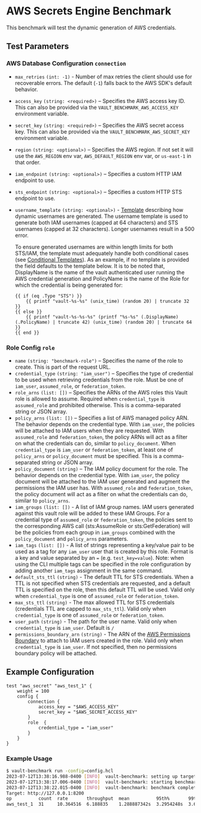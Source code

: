 # AWS Secrets Engine Benchmark

This benchmark will test the dynamic generation of AWS credentials.

## Test Parameters

### AWS Database Configuration `connection`

- `max_retries` `(int: -1)` - Number of max retries the client should use for
  recoverable errors. The default (`-1`) falls back to the AWS SDK's default
  behavior.
- `access_key` `(string: <required>)` – Specifies the AWS access key ID.  This can also be provided via the `VAULT_BENCHMARK_AWS_ACCESS_KEY` environment variable.
- `secret_key` `(string: <required>)` – Specifies the AWS secret access key.  This can also be provided via the `VAULT_BENCHMARK_AWS_SECRET_KEY` environment variable.
- `region` `(string: <optional>)` – Specifies the AWS region. If not set it
  will use the `AWS_REGION` env var, `AWS_DEFAULT_REGION` env var, or
  `us-east-1` in that order.
- `iam_endpoint` `(string: <optional>)` – Specifies a custom HTTP IAM endpoint to use.
- `sts_endpoint` `(string: <optional>)` – Specifies a custom HTTP STS endpoint to use.
- `username_template` `(string: <optional>)` - [Template](/vault/docs/concepts/username-templating) describing how
  dynamic usernames are generated. The username template is used to generate both IAM usernames (capped at 64 characters)
  and STS usernames (capped at 32 characters). Longer usernames result in a 500 error.

  To ensure generated usernames are within length limits for both STS/IAM, the template must adequately handle
  both conditional cases (see [Conditional Templates](https://pkg.go.dev/text/template)). As an example, if no template
  is provided the field defaults to the template below. It is to be noted that, DisplayName is the name of the vault
  authenticated user running the AWS credential generation and PolicyName is the name of the Role for which the
  credential is being generated for:

  ```
  {{ if (eq .Type "STS") }}
      {{ printf "vault-%s-%s" (unix_time) (random 20) | truncate 32 }}
  {{ else }}
      {{ printf "vault-%s-%s-%s" (printf "%s-%s" (.DisplayName) (.PolicyName) | truncate 42) (unix_time) (random 20) | truncate 64 }}
  {{ end }}
  ```

### Role Config `role`

- `name` `(string: "benchmark-role")` – Specifies the name of the role to create. This
  is part of the request URL.
- `credential_type` `(string: "iam_user")` – Specifies the type of credential to be used when
  retrieving credentials from the role. Must be one of `iam_user`,
  `assumed_role`, or `federation_token`.
- `role_arns` `(list: [])` – Specifies the ARNs of the AWS roles this Vault role
  is allowed to assume. Required when `credential_type` is `assumed_role` and
  prohibited otherwise. This is a comma-separated string or JSON array.
- `policy_arns` `(list: [])` – Specifies a list of AWS managed policy ARN. The
  behavior depends on the credential type. With `iam_user`, the policies will
  be attached to IAM users when they are requested. With `assumed_role` and
  `federation_token`, the policy ARNs will act as a filter on what the
  credentials can do, similar to `policy_document`.
  When `credential_type` is `iam_user` or `federation_token`, at
  least one of `policy_arns` or `policy_document` must be specified. This is a
  comma-separated string or JSON array.
- `policy_document` `(string)` – The IAM policy document for the role. The
  behavior depends on the credential type. With `iam_user`, the policy document
  will be attached to the IAM user generated and augment the permissions the IAM
  user has. With `assumed_role` and `federation_token`, the policy document will
  act as a filter on what the credentials can do, similar to `policy_arns`.
- `iam_groups` `(list: [])` - A list of IAM group names. IAM users generated
  against this vault role will be added to these IAM Groups. For a credential
  type of `assumed_role` or `federation_token`, the policies sent to the
  corresponding AWS call (sts:AssumeRole or sts:GetFederation) will be the
  policies from each group in `iam_groups` combined with the `policy_document`
  and `policy_arns` parameters.
- `iam_tags` `(list: [])` - A list of strings representing a key/value pair to be used as a
  tag for any `iam_user` user that is created by this role. Format is a key and value
  separated by an `=` (e.g. `test_key=value`). Note: when using the CLI multiple tags
  can be specified in the role configuration by adding another `iam_tags` assignment
  in the same command.
- `default_sts_ttl` `(string)` - The default TTL for STS credentials. When a TTL is not
  specified when STS credentials are requested, and a default TTL is specified
  on the role, then this default TTL will be used. Valid only when
  `credential_type` is one of `assumed_role` or `federation_token`.
- `max_sts_ttl` `(string)` - The max allowed TTL for STS credentials (credentials
  TTL are capped to `max_sts_ttl`). Valid only when `credential_type` is one of
  `assumed_role` or `federation_token`.
- `user_path` `(string)` - The path for the user name. Valid only when
  `credential_type` is `iam_user`. Default is `/`
- `permissions_boundary_arn` `(string)` - The ARN of the [AWS Permissions
  Boundary](https://docs.aws.amazon.com/IAM/latest/UserGuide/access_policies_boundaries.html)
  to attach to IAM users created in the role. Valid only when `credential_type`
  is `iam_user`. If not specified, then no permissions boundary policy will be
  attached.

## Example Configuration

```hcl
test "aws_secret" "aws_test_1" {
    weight = 100
    config {
        connection {
            access_key = "$AWS_ACCESS_KEY"
            secret_key = "$AWS_SECRET_ACCESS_KEY"
        }
        role  {
            credential_type = "iam_user"
        }
    }
}
```

### Example Usage

```bash
$ vault-benchmark run -config=config.hcl
2023-07-12T13:38:16.988-0400 [INFO]  vault-benchmark: setting up targets
2023-07-12T13:38:17.006-0400 [INFO]  vault-benchmark: starting benchmarks: duration=2s
2023-07-12T13:38:22.015-0400 [INFO]  vault-benchmark: benchmark complete
Target: http://127.0.0.1:8200
op          count  rate       throughput  mean          95th%       99th%         successRatio
aws_test_1  31     10.364516  6.188835    1.288887342s  3.2954248s  3.666330125s  100.00%
```
